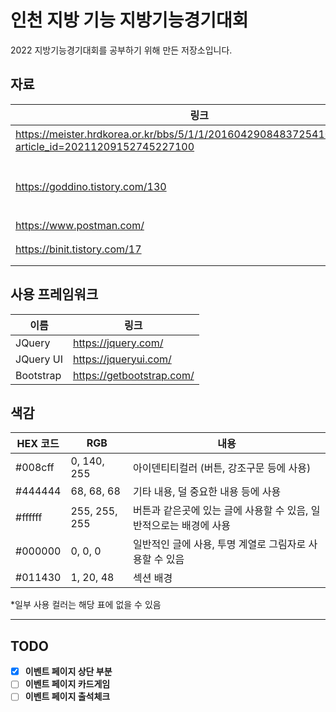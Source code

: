 # 인천 지방 기능 지방기능경기대회
2022 지방기능경기대회를 공부하기 위해 만든 저장소입니다.

## 자료
|링크|내용|
|---|---|
|https://meister.hrdkorea.or.kr/bbs/5/1/1/20160429084837254100_view.do?article_id=20211209152745227100|대회 과제 hwp|
|https://goddino.tistory.com/130|B모듈 이벤트(카드 찾기 게임1)|
|https://www.postman.com/|API|
|https://binit.tistory.com/17|postman 사용법|

## 사용 프레임워크
|이름|링크|
|---|---|
|JQuery|https://jquery.com/|
|JQuery UI|https://jqueryui.com/|
|Bootstrap|https://getbootstrap.com/|


## 색감

| HEX 코드 | RGB | 내용 |
|---|---|---|
|#008cff|0, 140, 255|아이덴티티컬러 (버튼, 강조구문 등에 사용)|
|#444444|68, 68, 68|기타 내용, 덜 중요한 내용 등에 사용|
|#ffffff|255, 255, 255|버튼과 같은곳에 있는 글에 사용할 수 있음, 일반적으로는 배경에 사용|
|#000000|0, 0, 0|일반적인 글에 사용, 투명 계열로 그림자로 사용할 수 있음|
|#011430|1, 20, 48|섹션 배경|


*일부 사용 컬러는 해당 표에 없을 수 있음

---

## TODO
- [x] **이벤트 페이지 상단 부분**
- [ ] **이벤트 페이지 카드게임**
- [ ] **이벤트 페이지 출석체크**
